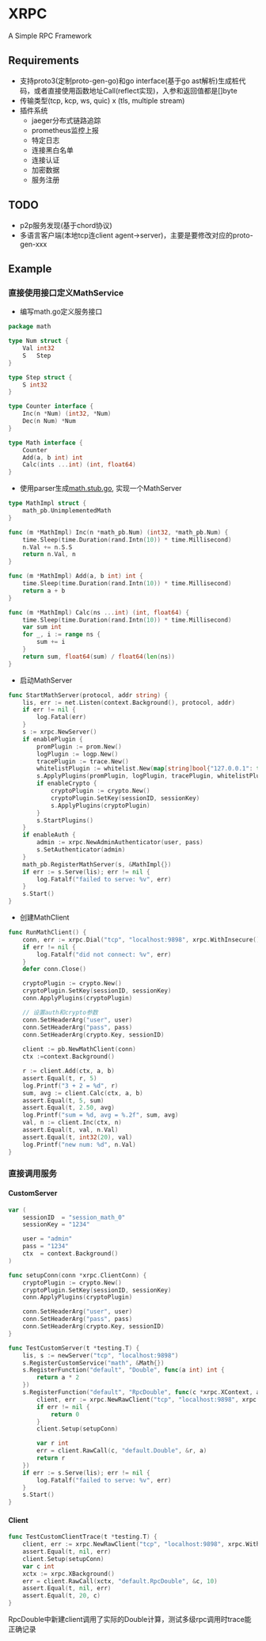 # XRPC
A Simple RPC Framework

## Requirements
- 支持proto3(定制proto-gen-go)和go interface(基于go ast解析)生成桩代码，或者直接使用函数地址Call(reflect实现)，入参和返回值都是[]byte
- 传输类型(tcp, kcp, ws, quic) x (tls, multiple stream)
- 插件系统
  - jaeger分布式链路追踪
  - prometheus监控上报
  - 特定日志
  - 连接黑白名单
  - 连接认证
  - 加密数据
  - 服务注册

## TODO
- p2p服务发现(基于chord协议)
- 多语言客户端(本地tcp连client agent->server)，主要是要修改对应的proto-gen-xxx

## Example
### 直接使用接口定义MathService
- 编写math.go定义服务接口
```go
package math

type Num struct {
	Val int32
	S   Step
}

type Step struct {
	S int32
}

type Counter interface {
	Inc(n *Num) (int32, *Num)
	Dec(n Num) *Num
}

type Math interface {
	Counter
	Add(a, b int) int
	Calc(ints ...int) (int, float64)
}
```

- 使用parser生成[math.stub.go](protocol/math/math.stub.go), 实现一个MathServer
```go
type MathImpl struct {
	math_pb.UnimplementedMath
}

func (m *MathImpl) Inc(n *math_pb.Num) (int32, *math_pb.Num) {
	time.Sleep(time.Duration(rand.Intn(10)) * time.Millisecond)
	n.Val += n.S.S
	return n.Val, n
}

func (m *MathImpl) Add(a, b int) int {
	time.Sleep(time.Duration(rand.Intn(10)) * time.Millisecond)
	return a + b
}

func (m *MathImpl) Calc(ns ...int) (int, float64) {
	time.Sleep(time.Duration(rand.Intn(10)) * time.Millisecond)
	var sum int
	for _, i := range ns {
		sum += i
	}
	return sum, float64(sum) / float64(len(ns))
}
```

- 启动MathServer
```go
func StartMathServer(protocol, addr string) {
	lis, err := net.Listen(context.Background(), protocol, addr)
	if err != nil {
		log.Fatal(err)
	}
	s := xrpc.NewServer()
    if enablePlugin {
        promPlugin := prom.New()
        logPlugin := logp.New()
        tracePlugin := trace.New()
        whitelistPlugin := whitelist.New(map[string]bool{"127.0.0.1": true}, nil)
        s.ApplyPlugins(promPlugin, logPlugin, tracePlugin, whitelistPlugin)
        if enableCrypto {
            cryptoPlugin := crypto.New()
            cryptoPlugin.SetKey(sessionID, sessionKey)
            s.ApplyPlugins(cryptoPlugin)
        }
        s.StartPlugins()
    }
    if enableAuth {
        admin := xrpc.NewAdminAuthenticator(user, pass)
        s.SetAuthenticator(admin)
    }
	math_pb.RegisterMathServer(s, &MathImpl{})
	if err := s.Serve(lis); err != nil {
		log.Fatalf("failed to serve: %v", err)
	}
	s.Start()
}
```

- 创建MathClient
```go
func RunMathClient() {
    conn, err := xrpc.Dial("tcp", "localhost:9898", xrpc.WithInsecure(), xrpc.WithJsonCodec())
    if err != nil {
        log.Fatalf("did not connect: %v", err)
    }
    defer conn.Close()

    cryptoPlugin := crypto.New()
    cryptoPlugin.SetKey(sessionID, sessionKey)
    conn.ApplyPlugins(cryptoPlugin)

    // 设置auth和crypto参数
    conn.SetHeaderArg("user", user)
    conn.SetHeaderArg("pass", pass)
    conn.SetHeaderArg(crypto.Key, sessionID)
    
    client := pb.NewMathClient(conn)
    ctx :=context.Background()

    r := client.Add(ctx, a, b)
    assert.Equal(t, r, 5)
    log.Printf("3 + 2 = %d", r)
    sum, avg := client.Calc(ctx, a, b)
    assert.Equal(t, 5, sum)
    assert.Equal(t, 2.50, avg)
    log.Printf("sum = %d, avg = %.2f", sum, avg)
    val, n := client.Inc(ctx, n)
    assert.Equal(t, val, n.Val)
    assert.Equal(t, int32(20), val)
    log.Printf("new num: %d", n.Val)
}
```

### 直接调用服务
#### CustomServer
```go
var (
	sessionID  = "session_math_0"
	sessionKey = "1234"

	user = "admin"
	pass = "1234"
	ctx  = context.Background()
)

func setupConn(conn *xrpc.ClientConn) {
	cryptoPlugin := crypto.New()
	cryptoPlugin.SetKey(sessionID, sessionKey)
	conn.ApplyPlugins(cryptoPlugin)

	conn.SetHeaderArg("user", user)
	conn.SetHeaderArg("pass", pass)
	conn.SetHeaderArg(crypto.Key, sessionID)
}

func TestCustomServer(t *testing.T) {
	lis, s := newServer("tcp", "localhost:9898")
	s.RegisterCustomService("math", &Math{})
	s.RegisterFunction("default", "Double", func(a int) int {
		return a * 2
	})
	s.RegisterFunction("default", "RpcDouble", func(c *xrpc.XContext, a int) int {
		client, err := xrpc.NewRawClient("tcp", "localhost:9898", xrpc.WithJsonCodec())
		if err != nil {
			return 0
		}
		client.Setup(setupConn)

		var r int
		err = client.RawCall(c, "default.Double", &r, a)
		return r
	})
	if err := s.Serve(lis); err != nil {
		log.Fatalf("failed to serve: %v", err)
	}
	s.Start()
}
```
#### Client
```go
func TestCustomClientTrace(t *testing.T) {
	client, err := xrpc.NewRawClient("tcp", "localhost:9898", xrpc.WithJsonCodec())
	assert.Equal(t, nil, err)
	client.Setup(setupConn)
	var c int
	xctx := xrpc.XBackground()
	err = client.RawCall(xctx, "default.RpcDouble", &c, 10)
	assert.Equal(t, nil, err)
	assert.Equal(t, 20, c)
}
```

RpcDouble中新建client调用了实际的Double计算，测试多级rpc调用时trace能正确记录
